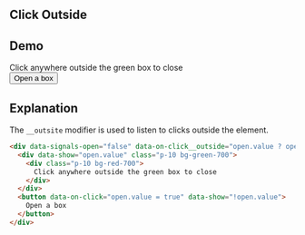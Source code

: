 ## Click Outside

## Demo

<div data-signals-open="false" data-on-click__outside="open.value ? open.value = false : null" >
  <div data-show="open.value" class="p-10 bg-green-700">
    <div class="p-10 bg-red-700">
      Click anywhere outside the green box to close
    </div>
  </div>
  <button data-on-click="open.value = true" data-show="!open.value" class="btn btn-primary">
    Open a box
  </button>
</div>

## Explanation

The `__outsite` modifier is used to listen to clicks outside the element.

```html
<div data-signals-open="false" data-on-click__outside="open.value ? open.value = false : null" >
  <div data-show="open.value" class="p-10 bg-green-700">
    <div class="p-10 bg-red-700">
      Click anywhere outside the green box to close
    </div>
  </div>
  <button data-on-click="open.value = true" data-show="!open.value">
    Open a box
  </button>
</div>
```